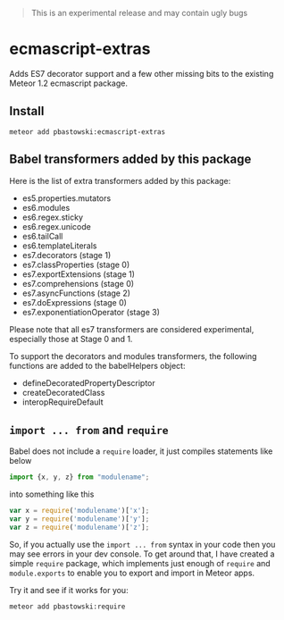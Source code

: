 > This is an experimental release and may contain ugly bugs

# ecmascript-extras

Adds ES7 decorator support and a few other missing bits to the existing Meteor 1.2 ecmascript package.

## Install

```shell
meteor add pbastowski:ecmascript-extras
```

## Babel transformers added by this package

Here is the list of extra transformers added by this package:

- es5.properties.mutators 
- es6.modules 
- es6.regex.sticky
- es6.regex.unicode 
- es6.tailCall
- es6.templateLiterals 
- es7.decorators (stage 1)
- es7.classProperties (stage 0)
- es7.exportExtensions (stage 1)
- es7.comprehensions (stage 0)
- es7.asyncFunctions (stage 2)
- es7.doExpressions (stage 0)
- es7.exponentiationOperator (stage 3)

Please note that all es7 transformers are considered experimental, especially those at Stage 0 and 1. 

To support the decorators and modules transformers, the following functions are added to the babelHelpers object:

- defineDecoratedPropertyDescriptor
- createDecoratedClass
- interopRequireDefault

## `import ... from` and `require`

Babel does not include a `require` loader, it just compiles statements like below

```javascript
import {x, y, z} from "modulename";
```

into something like this 

```javascript
var x = require('modulename')['x'];
var y = require('modulename')['y'];
var z = require('modulename')['z'];
```

So, if you actually use the `import ... from` syntax in your code then you may see errors in your dev console. To get around that, I have created a simple `require` package, which implements just enough of `require` and `module.exports` to enable you to export and import in Meteor apps. 
 
Try it and see if it works for you:
 
    meteor add pbastowski:require
     
